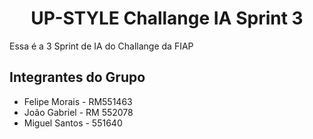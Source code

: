 <h1 align="center"> UP-STYLE Challange IA Sprint 3</h1>
Essa é a 3 Sprint de IA do Challange da FIAP

## Integrantes do Grupo
- Felipe Morais - RM551463
- João Gabriel - RM 552078
- Miguel Santos - 551640
